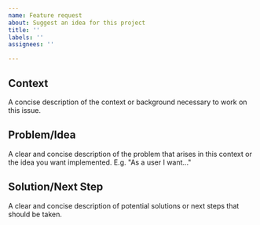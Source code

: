 ```yaml
---
name: Feature request
about: Suggest an idea for this project
title: ''
labels: ''
assignees: ''

---
```


## Context
A concise description of the context or background necessary to work on this issue.

## Problem/Idea
A clear and concise description of the problem that arises in this context or the idea you want implemented. 
E.g. "As a user I want..."

## Solution/Next Step
A clear and concise description of potential solutions or next steps that should be taken.
